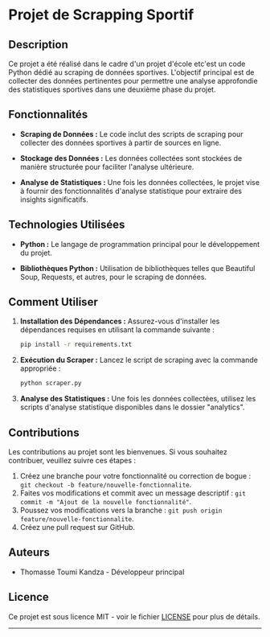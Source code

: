 # Projet de Scrapping Sportif

## Description

Ce projet a été réalisé dans le cadre d'un projet d'école etc'est un code Python dédié au scraping de données sportives. L'objectif principal est de collecter des données pertinentes pour permettre une analyse approfondie des statistiques sportives dans une deuxième phase du projet.

## Fonctionnalités

- **Scraping de Données :** Le code inclut des scripts de scraping pour collecter des données sportives à partir de sources en ligne.
  
- **Stockage des Données :** Les données collectées sont stockées de manière structurée pour faciliter l'analyse ultérieure.

- **Analyse de Statistiques :** Une fois les données collectées, le projet vise à fournir des fonctionnalités d'analyse statistique pour extraire des insights significatifs.

## Technologies Utilisées

- **Python :** Le langage de programmation principal pour le développement du projet.
  
- **Bibliothèques Python :** Utilisation de bibliothèques telles que Beautiful Soup, Requests, et autres, pour le scraping de données.

## Comment Utiliser

1. **Installation des Dépendances :** Assurez-vous d'installer les dépendances requises en utilisant la commande suivante :
    ```bash
    pip install -r requirements.txt
    ```

2. **Exécution du Scraper :** Lancez le script de scraping avec la commande appropriée :
    ```bash
    python scraper.py
    ```

3. **Analyse des Statistiques :** Une fois les données collectées, utilisez les scripts d'analyse statistique disponibles dans le dossier "analytics".

## Contributions

Les contributions au projet sont les bienvenues. Si vous souhaitez contribuer, veuillez suivre ces étapes :

1. Créez une branche pour votre fonctionnalité ou correction de bogue : `git checkout -b feature/nouvelle-fonctionnalite`.
2. Faites vos modifications et commit avec un message descriptif : `git commit -m "Ajout de la nouvelle fonctionnalité"`.
3. Poussez vos modifications vers la branche : `git push origin feature/nouvelle-fonctionnalite`.
4. Créez une pull request sur GitHub.

## Auteurs

- Thomasse Toumi Kandza - Développeur principal

## Licence

Ce projet est sous licence MIT - voir le fichier [LICENSE](LICENSE) pour plus de détails.

---

